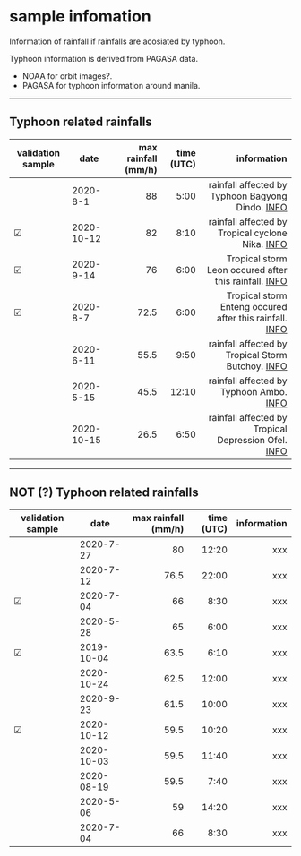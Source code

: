 # sample infomation
Information of rainfall if rainfalls are acosiated by typhoon.

Typhoon information is derived from PAGASA data.

- NOAA for orbit images?.
- PAGASA for typhoon information around manila.

---
## Typhoon related rainfalls

| validation sample | date | max rainfall (mm/h) | time (UTC) | information |
| ---- | ---- | ----: | ----: | ----: |
| | 2020-8-1 | 88 | 5:00 | rainfall affected by Typhoon Bagyong Dindo. [INFO](https://www.thesummitexpress.com/2020/08/bagyong-dindo-pagasa-weather-update-august-1-2020.html) |
| &#9745; | 2020-10-12 | 82 | 8:10 | rainfall affected by Tropical cyclone Nika. [INFO](https://www.pagasa.dost.gov.ph/climate/tropical-cyclone-associated-rainfall) |
| &#9745; | 2020-9-14 | 76 | 6:00 | Tropical storm Leon occured after this rainfall. [INFO](https://www.pagasa.dost.gov.ph/climate/tropical-cyclone-associated-rainfall) |
| &#9745; | 2020-8-7 | 72.5 | 6:00 | Tropical storm Enteng occured after this rainfall. [INFO](https://www.thesummitexpress.com/2020/08/bagyong-dindo-pagasa-weather-update-august-1-2020.html) |
| | 2020-6-11 | 55.5 | 9:50 | rainfall affected by Tropical Storm Butchoy. [INFO](https://www.pagasa.dost.gov.ph/climate/tropical-cyclone-associated-rainfall) |
| | 2020-5-15 | 45.5 | 12:10 | rainfall affected by Typhoon Ambo. [INFO](https://www.pagasa.dost.gov.ph/climate/tropical-cyclone-associated-rainfall) |
| | 2020-10-15 | 26.5 | 6:50 | rainfall affected by Tropical Depression Ofel. [INFO](https://www.pagasa.dost.gov.ph/climate/tropical-cyclone-associated-rainfall) |

---
## NOT (?) Typhoon related rainfalls

| validation sample | date | max rainfall (mm/h) | time (UTC) | information |
| ---- | ---- | ----: | ----: | ----: |
| | 2020-7-27 | 80 | 12:20 | xxx |
| | 2020-7-12 | 76.5 | 22:00 | xxx |
| &#9745; | 2020-7-04 | 66 | 8:30 | xxx |
| | 2020-5-28 | 65 | 6:00 | xxx |
| &#9745; | 2019-10-04 | 63.5 | 6:10 | xxx |
| | 2020-10-24 | 62.5 | 12:00 | xxx |
| | 2020-9-23 | 61.5 | 10:00 | xxx |
| &#9745; | 2020-10-12 | 59.5 | 10:20 | xxx |
| | 2020-10-03 | 59.5 | 11:40 | xxx |
| | 2020-08-19 | 59.5 | 7:40 | xxx |
| | 2020-5-06 | 59 | 14:20 | xxx |
| | 2020-7-04 | 66 | 8:30 | xxx |

